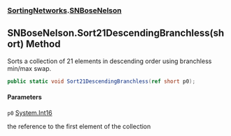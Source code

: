 ### [SortingNetworks](SortingNetworks.md 'SortingNetworks').[SNBoseNelson](SortingNetworks.SNBoseNelson.md 'SortingNetworks.SNBoseNelson')

## SNBoseNelson.Sort21DescendingBranchless(short) Method

Sorts a collection of 21 elements in descending order using branchless min/max swap.

```csharp
public static void Sort21DescendingBranchless(ref short p0);
```
#### Parameters

<a name='SortingNetworks.SNBoseNelson.Sort21DescendingBranchless(short).p0'></a>

`p0` [System.Int16](https://docs.microsoft.com/en-us/dotnet/api/System.Int16 'System.Int16')

the reference to the first element of the collection
